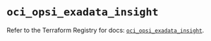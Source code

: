 # `oci_opsi_exadata_insight`

Refer to the Terraform Registry for docs: [`oci_opsi_exadata_insight`](https://registry.terraform.io/providers/oracle/oci/7.19.0/docs/resources/opsi_exadata_insight).
